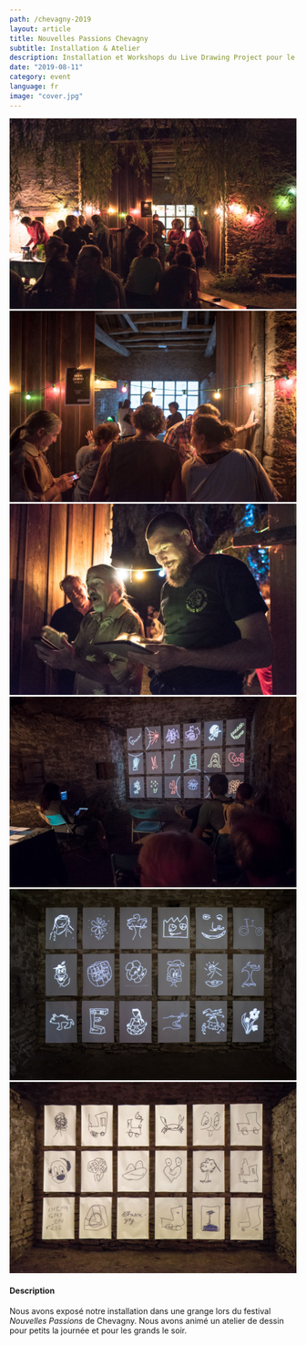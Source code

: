 ```yaml
---
path: /chevagny-2019
layout: article
title: Nouvelles Passions Chevagny
subtitle: Installation & Atelier
description: Installation et Workshops du Live Drawing Project pour le festival Nouvelles Passions Chevagny 2019, France
date: "2019-08-11"
category: event
language: fr
image: "cover.jpg"
---
```




<photo-grid>
<img src="./b-12.jpg"/>
<img src="./b-9.jpg"/>
<img src="./b-11.jpg"/>
<img src="./b-8.jpg"/>
<img src="./b-13.jpg"/>
<img src="./b-10.jpg"/>
</photo-grid>


#### Description

Nous avons exposé notre installation dans une grange lors du festival _Nouvelles Passions_ de Chevagny. Nous avons animé un atelier de dessin pour petits la journée et pour les grands le soir. 